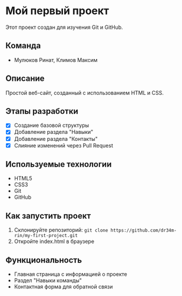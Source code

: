 # Мой первый проект

Этот проект создан для изучения Git и GitHub.

## Команда
- Мулюков Ринат, Климов Максим

## Описание
Простой веб-сайт, созданный с использованием HTML и CSS.

## Этапы разработки
- [x] Создание базовой структуры
- [x] Добавление раздела "Навыки" 
- [x] Добавление раздела "Контакты"
- [x] Слияние изменений через Pull Request

## Используемые технологии
- HTML5
- CSS3
- Git
- GitHub

## Как запустить проект
1. Склонируйте репозиторий: `git clone https://github.com/dr34m-rin/my-first-project.git`
2. Откройте index.html в браузере

## Функциональность
- Главная страница с информацией о проекте
- Раздел "Навыки команды"
- Контактная форма для обратной связи